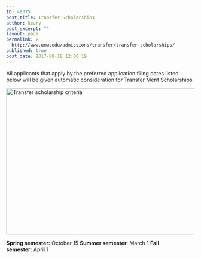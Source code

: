 ```yaml
---
ID: 48375
post_title: Transfer Scholarships
author: keury
post_excerpt: ""
layout: page
permalink: >
  http://www.umw.edu/admissions/transfer/transfer-scholarships/
published: true
post_date: 2017-08-18 12:00:19
---
```

All applicants that apply by the preferred application filing dates listed below will be given automatic consideration for Transfer Merit Scholarships.

<img class="aligncenter wp-image-48036 size-full" src="http://www.umw.edu/admissions/wp-content/uploads/sites/6/2015/09/TransferScholarship-Graphic.png" alt="Transfer scholarship criteria" width="1732" height="392" />

<strong>Spring semester:</strong> October 15
<strong>Summer semester</strong>: March 1
<strong>Fall semester:</strong> April 1